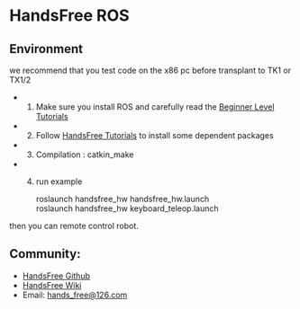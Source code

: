 # HandsFree ROS 

## Environment 
we recommend that you test code on the x86 pc before transplant to TK1 or TX1/2   
* 1. Make sure you install ROS and carefully read the [Beginner Level Tutorials](http://wiki.ros.org/ROS/Tutorials)   
* 2. Follow [HandsFree Tutorials](http://wiki.hfreetech.org/docs/FAQ/environment_config.html) to install some dependent packages     
* 3. Compilation : catkin_make      
* 4.  run example 

        roslaunch handsfree_hw handsfree_hw.launch      
        roslaunch handsfree_hw keyboard_teleop.launch      
        
 then you can remote control robot.

##  Community: 
* [HandsFree Github](https://github.com/HANDS-FREE)    
* [HandsFree Wiki](http://wiki.hfreetech.org/)      
* Email: hands_free@126.com     


